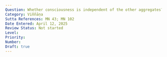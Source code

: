 ```yaml
---
Question: Whether consciousness is independent of the other aggregates?
Category: Viññāṇa
Sutta References: MN 43; MN 102
Date Entered: April 12, 2025
Review Status: Not started
Level: 
Priority: 
Number: 
Draft: true
---
```

